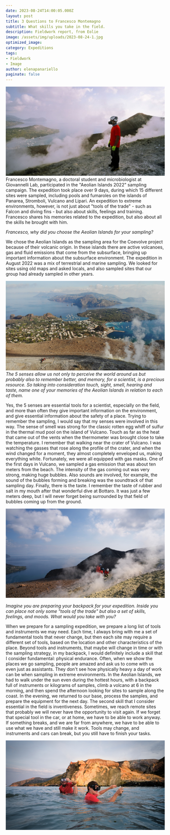 ```yaml
---
date: 2023-08-24T14:00:05.000Z
layout: post
title: 3 Questions to Francesco Montemagno
subtitle: What skills you take in the field.
description: Fieldwork report, from Eolie 
image: /assets/img/uploads/2023-08-24-1.jpg
optimized_image:
category: Expeditions
tags:
- Fieldwork
- Image
author: elenapanariello
paginate: false
---
```


![Alt text](/assets/img/uploads/2023-08-24-4.jpg "Francesco Montemagno")
Francesco Montemagno, a doctoral student and microbiologist at Giovannelli Lab, participated in the "Aeolian Islands 2022" sampling campaign. The expedition took place over 9 days, during which 15 different sites were sampled, including pools and fumaroles on the islands of Panarea, Stromboli, Vulcano and Lipari. An expedition to extreme environments, however, is not just about "tools of the trade" - such as Falcon and diving fins - but also about skills, feelings and training. Francesco shares his memories related to the expedition, but also about all the skills he brought with him.

*Francesco, why did you choose the Aeolian Islands for your sampling?*

We chose the Aeolian Islands as the sampling area for the Coevolve project because of their volcanic origin. In these islands there are active volcanoes, gas and fluid emissions that come from the subsurface, bringing up important information about the subsurface environment. The expedition in August 2022 was a mix of terrestrial and marine sampling. We looked for sites using old maps and asked locals, and also sampled sites that our group had already sampled in other years.

![Alt text](/assets/img/uploads/2023-08-24-1.jpg "Volcano island")
*The 5 senses allow us not only to perceive the world around us but probably also to remember better, and memory, for a scientist, is a precious resource. So taking into consideration touch, sight, smell, hearing and taste, name one of your memories of the Aeolian Islands in relation to each of them.*

Yes, the 5 senses are essential tools for a scientist, especially on the field, and more than often they give important information on the environment, and give essential information about the safety of a place.
Trying to remember the sampling, I would say that my senses were involved in this way. The sense of smell was strong for the classic rotten egg whiff of sulfur in the thermal mud pool on the island of Vulcano. Touch as far as the heat that came out of the vents when the thermometer was brought close to take the temperature. I remember that walking near the crater of Vulcano. I was watching the gasses that rose along the profile of the crater, and when the wind changed for a moment, they almost completely enveloped us, making everything white. Fortunately, we were all equipped with gas masks. One of the first days in Vulcano, we sampled a gas emission that was about ten meters from the beach. The intensity of the gas coming out was very strong, making huge bubbles. Also sounds are involved, for example, the sound of the bubbles forming and breaking was the soundtrack of that sampling day. Finally, there is the taste. I remember the taste of rubber and salt in my mouth after that wonderful dive at Bottaro. It was just a few meters deep, but I will never forget being surrounded by that field of bubbles coming up from the ground.

![Alt text](/assets/img/uploads/2023-08-24-2.jpg "Volcano island")

*Imagine you are preparing your backpack for your expedition. Inside you can place not only some "tools of the trade" but also a set of skills, feelings, and moods. What would you take with you?*

When we prepare for a sampling expedition, we prepare a long list of tools and instruments we may need. Each time, I always bring with me a set of fundamental tools that never change, but then each site may require a different set of tools, based on the location and other characteristics of the place. Beyond tools and instruments, that maybe will change in time or with the sampling strategy, in my backpack, I would definitely include a skill that I consider fundamental: physical endurance. Often, when we show the places we go sampling, people are amazed and ask us to come with us even just as assistants. They don't see how physically heavy a day of work can be when sampling in extreme environments. In the Aeolian Islands, we had to walk under the sun even during the hottest hours, with a backpack full of instruments or kilograms of samples, climb a volcano at 6 in the morning, and then spend the afternoon looking for sites to sample along the coast. In the evening, we returned to our base, process the samples, and prepare the equipment for the next day. 
The second skill that I consider essential in the field is inventiveness. Sometimes, we reach remote sites that probably we will never have the opportunity to visit again. If we forget that special tool in the car, or at home, we have to be able to work anyway. If something breaks, and we are far from anywhere, we have to be able to use what we have and still make it work. 
Tools may change, and instruments and cars can break, but you still have to finish your tasks.

![Alt text](/assets/img/uploads/2023-08-24-3.jpg "Volcano island")



